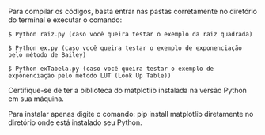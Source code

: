 Para compilar os códigos, basta entrar nas pastas corretamente no diretório do terminal e executar o comando:

```
$ Python raiz.py (caso você queira testar o exemplo da raiz quadrada)
```
```
$ Python ex.py (caso você queira testar o exemplo de exponenciação pelo método de Bailey)
```
```
$ Python exTabela.py (caso você queira testar o exemplo de exponenciação pelo método LUT (Look Up Table))
```

Certifique-se de ter a biblioteca do matplotlib instalada na versão Python em sua máquina.

Para instalar apenas digite o comando: pip install matplotlib diretamente no diretório onde está instalado seu Python.

